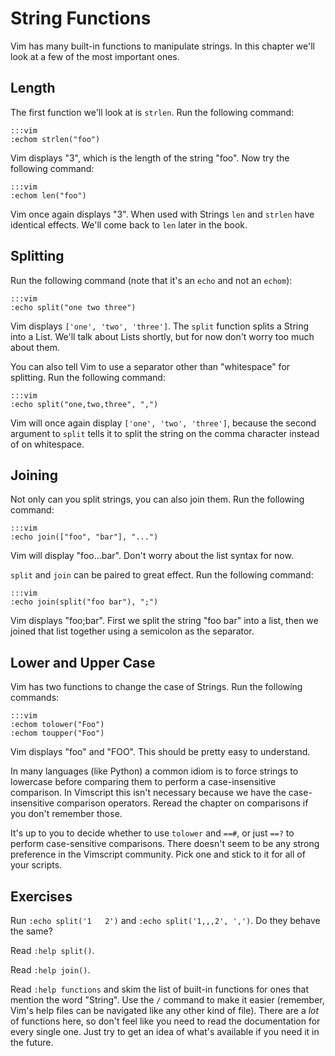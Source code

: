 String Functions
================

Vim has many built-in functions to manipulate strings.  In this chapter we'll
look at a few of the most important ones.

Length
------

The first function we'll look at is `strlen`.  Run the following command:

    :::vim
    :echom strlen("foo")

Vim displays "3", which is the length of the string "foo".  Now try the
following command:

    :::vim
    :echom len("foo")

Vim once again displays "3".  When used with Strings `len` and `strlen` have
identical effects.  We'll come back to `len` later in the book.

Splitting
---------

Run the following command (note that it's an `echo` and not an `echom`):

    :::vim
    :echo split("one two three")

Vim displays `['one', 'two', 'three']`.  The `split` function splits a String
into a List.  We'll talk about Lists shortly, but for now don't worry too much
about them.

You can also tell Vim to use a separator other than "whitespace" for splitting.
Run the following command:

    :::vim
    :echo split("one,two,three", ",")

Vim will once again display `['one', 'two', 'three']`, because the second
argument to `split` tells it to split the string on the comma character instead
of on whitespace.

Joining
-------

Not only can you split strings, you can also join them.  Run the following
command:

    :::vim
    :echo join(["foo", "bar"], "...")

Vim will display "foo...bar".  Don't worry about the list syntax for now.

`split` and `join` can be paired to great effect.  Run the following command:

    :::vim
    :echo join(split("foo bar"), ";")

Vim displays "foo;bar".  First we split the string "foo bar" into a list, then
we joined that list together using a semicolon as the separator.

Lower and Upper Case
--------------------

Vim has two functions to change the case of Strings.  Run the following
commands:

    :::vim
    :echom tolower("Foo")
    :echom toupper("Foo")

Vim displays "foo" and "FOO".  This should be pretty easy to understand.

In many languages (like Python) a common idiom is to force strings to lowercase
before comparing them to perform a case-insensitive comparison.  In Vimscript
this isn't necessary because we have the case-insensitive comparison operators.
Reread the chapter on comparisons if you don't remember those.

It's up to you to decide whether to use `tolower` and `==#`, or just `==?` to
perform case-sensitive comparisons.  There doesn't seem to be any strong
preference in the Vimscript community.  Pick one and stick to it for all of your
scripts.

Exercises
---------

Run `:echo split('1   2')` and `:echo split('1,,,2', ',')`.  Do they behave the
same?

Read `:help split()`.

Read `:help join()`.

Read `:help functions` and skim the list of built-in functions for ones that
mention the word "String".  Use the `/` command to make it easier (remember,
Vim's help files can be navigated like any other kind of file).  There are
a *lot* of functions here, so don't feel like you need to read the documentation
for every single one.  Just try to get an idea of what's available if you need
it in the future.
